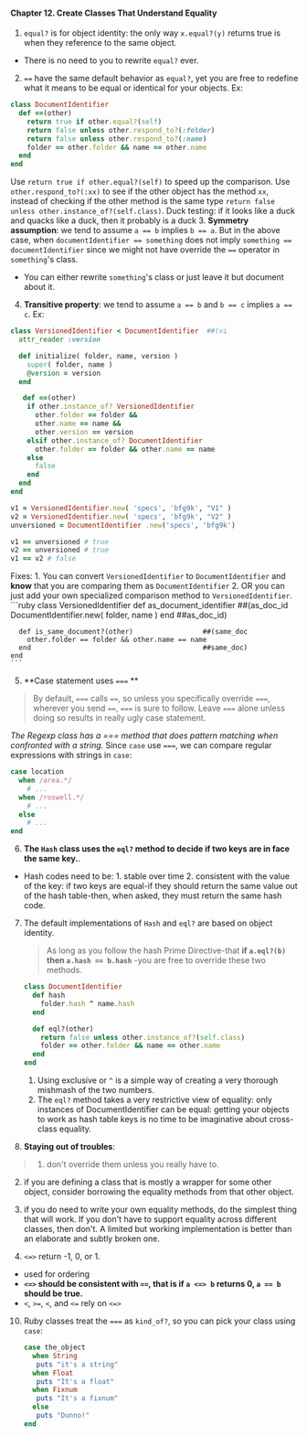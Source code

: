 #### Chapter 12. Create Classes That Understand Equality
1. `equal?` is for object identity: the only way `x.equal?(y)` returns true is when they reference to the same object.
  - There is no need to you to rewrite `equal?` ever.
2. `==` have the same default behavior as `equal?`, yet you are free to redefine what it means to be equal or identical for your objects.
  Ex:
  ```ruby
  class DocumentIdentifier
    def ==(other)
      return true if other.equal?(self)
      return false unless other.respond_to?(:folder)
      return false unless other.respond_to?(:name)
      folder == other.folder && name == other.name
    end
  end
  ```
  Use `return true if other.equal?(self)` to speed up the comparison.
  Use `other.respond_to?(:xx)` to see if the other object has the method `xx`, instead of checking if the other method is the same type `return false unless other.instance_of?(self.class)`. Duck testing: if it looks like a duck and quacks like a duck, then it probably is a duck
3. **Symmetry assumption**: we tend to assume `a == b` implies `b == a`. But in the above case, when `documentIdentifier == something` does not imply `something == documentIdentifier` since we might not have override the `==` operator in `something`'s class.
  - You can either rewrite `something`'s class or just leave it but document about it.

4. **Transitive property**: we tend to assume `a == b` and `b == c` implies `a == c`.
  Ex:
  ```ruby
  class VersionedIdentifier < DocumentIdentifier  ##(vi
    attr_reader :version

    def initialize( folder, name, version )
      super( folder, name )
      @version = version
    end

     def ==(other)
      if other.instance_of? VersionedIdentifier
        other.folder == folder &&
        other.name == name &&
        other.version == version
      elsif other.instance_of? DocumentIdentifier
        other.folder == folder && other.name == name
      else
        false
      end
    end
  end  

  v1 = VersionedIdentifier.new( 'specs', 'bfg9k', "V1" )
  v2 = VersionedIdentifier.new( 'specs', 'bfg9k', "V2" )
  unversioned = DocumentIdentifier .new('specs', 'bfg9k')

  v1 == unversioned # true
  v2 == unversioned # true
  v1 == v2 # false
  ```
  Fixes:
    1. You can convert `VersionedIdentifier` to `DocumentIdentifier` and **know** that you are comparing them as `DocumentIdentifier`
    2. OR you can just add your own specialized comparison method to `VersionedIdentifier`.
    ```ruby
    class VersionedIdentifier
      def as_document_identifier                   ##(as_doc_id
        DocumentIdentifier.new( folder, name )
      end                                          ##as_doc_id)

      def is_same_document?(other)                 ##(same_doc
        other.folder == folder && other.name == name
      end                                          ##same_doc)
    end
    ```

5. **Case statement uses `===` **
  > By default, `===` calls `==`, so unless you specifically override `===`, wherever you send `==`, `===` is sure to follow. Leave `===` alone unless doing so results in really ugly case statement.

  *The Regexp class has a === method that does pattern matching when confronted with a string.* Since `case` use `===`, we can compare regular expressions with strings in `case`:
  ```ruby
  case location
    when /area.*/
      # ...
    when /roswell.*/
      # ...
    else
      # ...
  end                        
  ```

6. **The `Hash` class uses the `eql?` method to decide if two keys are in face the same key.**.
  - Hash codes need to be: 1. stable over time 2. consistent with the value of the key: if two keys are equal-if they should return the same value out of the hash table-then, when asked, they must return the same hash code.
7. The default implementations of `Hash` and `eql?` are based on object identity.
    > As long as you follow the hash Prime Directive-that **if `a.eql?(b)` then `a.hash == b.hash`** -you are free to override these two methods.

    ```ruby
    class DocumentIdentifier              
      def hash
        folder.hash ^ name.hash
      end

      def eql?(other)
        return false unless other.instance_of?(self.class)
        folder == other.folder && name == other.name
      end
    end                                   
    ```

    1. Using exclusive or `^` is a simple way of creating a very thorough mishmash of the two numbers.
    2. The `eql?` method takes a very restrictive view of equality: only instances of DocumentIdentifier can be equal: getting your objects to work as hash table keys is no time to be imaginative about cross-class equality.
8. **Staying out of troubles**:
  > 1. don't override them unless you really have to.
  2. if you are defining a class that is mostly a wrapper for some other object, consider borrowing the equality methods from that other object.
  3. if you do need to write your own equality methods, do the simplest thing that will work. If you don't have to support equality across different classes, then don't. A limited but working implementation is better than an elaborate and subtly broken one.

9. `<=>` return -1, 0, or 1.
  - used for ordering
  - **`<=>` should be consistent with `==`, that is if `a <=> b` returns 0, `a == b` should be true.**
  - `<`, `>=`, `<`, and `<=` rely on `<=>`
10. Ruby classes treat the `===` as `kind_of?`, so you can pick your class using `case`:
    ```ruby
    case the_object
      when String
       puts "it's a string"
      when Float
       puts "It's a float"
      when Fixnum
       puts "It's a fixnum"
      else
       puts "Dunno!" 
    end                              
    ```
